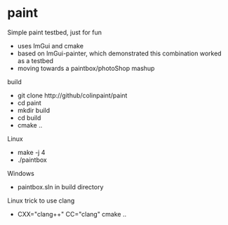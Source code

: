 # paint

Simple paint testbed, just for fun
- uses ImGui and cmake
- based on ImGui-painter, which demonstrated this combination worked as a testbed
- moving towards a paintbox/photoShop mashup

build
- git clone http://github/colinpaint/paint
- cd paint
- mkdir build
- cd build
- cmake ..

Linux
- make -j 4
- ./paintbox

Windows
- paintbox.sln in build directory

Linux trick to use clang
- CXX="clang++" CC="clang" cmake ..
